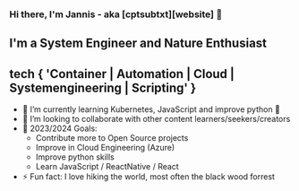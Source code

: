 ### Hi there, I'm Jannis - aka [cptsubtxt][website] 👋

## I'm a System Engineer and Nature Enthusiast

## tech { 'Container | Automation | Cloud | Systemengineering | Scripting' }

- 🌱 I’m currently learning Kubernetes, JavaScript and improve python 🤣
- 👯 I’m looking to collaborate with other content learners/seekers/creators
- 🥅 2023/2024 Goals: 
    - Contribute more to Open Source projects
    - Improve in Cloud Engineering (Azure)
    - Improve python skills
    - Learn JavaScript / ReactNative / React
- ⚡ Fun fact: I love hiking the world, most often the black wood forrest

<!---
cptsubtxt/cptsubtxt is a ✨ special ✨ repository because its `README.md` (this file) appears on your GitHub profile.
You can click the Preview link to take a look at your changes.
--->
